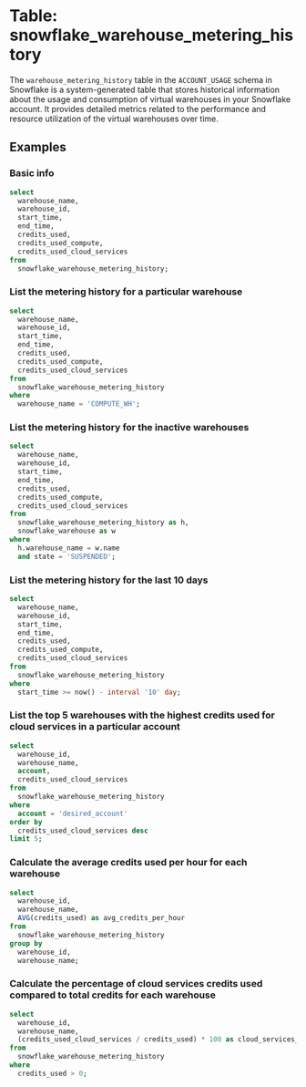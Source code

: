 # Table: snowflake_warehouse_metering_history

The `warehouse_metering_history` table in the `ACCOUNT_USAGE` schema in Snowflake is a system-generated table that stores historical information about the usage and consumption of virtual warehouses in your Snowflake account. It provides detailed metrics related to the performance and resource utilization of the virtual warehouses over time.

## Examples

### Basic info

```sql
select
  warehouse_name,
  warehouse_id,
  start_time,
  end_time,
  credits_used,
  credits_used_compute,
  credits_used_cloud_services
from
  snowflake_warehouse_metering_history;
```

### List the metering history for a particular warehouse

```sql
select
  warehouse_name,
  warehouse_id,
  start_time,
  end_time,
  credits_used,
  credits_used_compute,
  credits_used_cloud_services
from
  snowflake_warehouse_metering_history
where
  warehouse_name = 'COMPUTE_WH';
```

### List the metering history for the inactive warehouses

```sql
select
  warehouse_name,
  warehouse_id,
  start_time,
  end_time,
  credits_used,
  credits_used_compute,
  credits_used_cloud_services
from
  snowflake_warehouse_metering_history as h,
  snowflake_warehouse as w
where
  h.warehouse_name = w.name
  and state = 'SUSPENDED';
```

### List the metering history for the last 10 days

```sql
select
  warehouse_name,
  warehouse_id,
  start_time,
  end_time,
  credits_used,
  credits_used_compute,
  credits_used_cloud_services
from
  snowflake_warehouse_metering_history
where
  start_time >= now() - interval '10' day;
```

### List the top 5 warehouses with the highest credits used for cloud services in a particular account

```sql
select
  warehouse_id,
  warehouse_name,
  account,
  credits_used_cloud_services
from
  snowflake_warehouse_metering_history
where
  account = 'desired_account'
order by
  credits_used_cloud_services desc
limit 5;
```

### Calculate the average credits used per hour for each warehouse

```sql
select
  warehouse_id,
  warehouse_name,
  AVG(credits_used) as avg_credits_per_hour
from
  snowflake_warehouse_metering_history
group by
  warehouse_id,
  warehouse_name;
```

### Calculate the percentage of cloud services credits used compared to total credits for each warehouse

```sql
select
  warehouse_id,
  warehouse_name,
  (credits_used_cloud_services / credits_used) * 100 as cloud_services_percentage
from
  snowflake_warehouse_metering_history
where
  credits_used > 0;
```